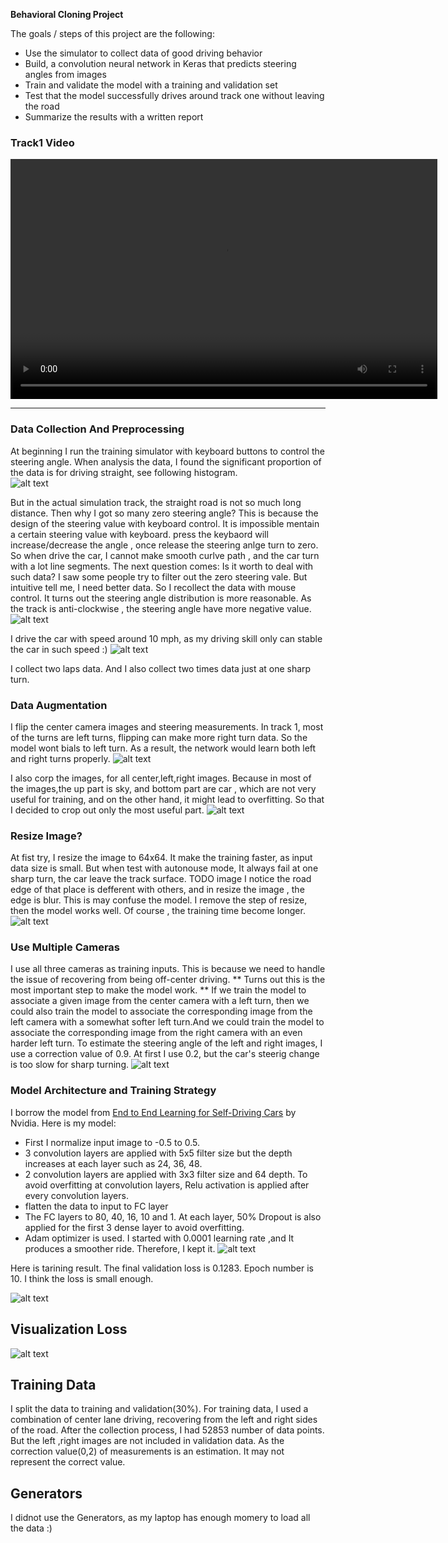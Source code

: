 **Behavioral Cloning Project**

The goals / steps of this project are the following:
* Use the simulator to collect data of good driving behavior
* Build, a convolution neural network in Keras that predicts steering angles from images
* Train and validate the model with a training and validation set
* Test that the model successfully drives around track one without leaving the road
* Summarize the results with a written report


[//]: # (Image References)

[image1]: ./images/keyboard-control-data.png "keyboard Control Data"
[image2]: ./images/mouse-control-data.png "keyboard Control Data"
[image3]: ./images/speed.png "Speed Value"
[image4]: ./images/flip.png "Flip Center Image"
[image5]: ./images/corp.png "Corp Image"
[image6]: ./images/sharp-turn-resize.png "Sharp Turn Resized"
[image7]: ./images/multi-cameras.png "multi-cameras"
[image8]: ./images/model.png "model"
[image9]: ./images/train-loss.png "train-loss"
[image10]: ./images/loss-plot.png "loss-plot"

### Track1 Video
<script src="http://vjs.zencdn.net/4.0/video.js"></script>

<video id="pelican-installation" class="video-js vjs-default-skin" controls
preload="auto" width="683" height="384"
data-setup="{}">
<source src="run1.mp4" type='video/mp4'>
</video>

---
### Data Collection And Preprocessing

At beginning I run the training simulator with keyboard buttons to control the steering angle.
When analysis the data, I found the significant proportion of the data is for driving straight, see following histogram.    
![alt text][image1]

But in the actual simulation track, the straight road is not so much long distance. Then why I got so many zero steering angle? This is because the design of the steering value with keyboard control. It is impossible mentain a certain steering value with keyboard. press the keybaord will increase/decrease the angle , once release the steering anlge turn to zero. So when drive the car, I cannot make smooth curlve path , and the car turn with a lot line segments.
The next question comes: Is it worth to deal with such data? I saw some people try to filter out the zero steering vale. But intuitive tell me, I need better data.
So I recollect the data with mouse control. It turns out the steering angle distribution is more reasonable. As the track is anti-clockwise , the steering angle have more negative value.
![alt text][image2]

I drive the car with speed around 10 mph, as my driving skill only can stable the car in such speed :)
![alt text][image3]

I collect two laps data. And I also collect two times data just at one sharp turn.

### Data Augmentation

I flip the center camera images and steering measurements.
In track 1, most of the turns are left turns, flipping can make more right turn data. So the model wont bials to left turn.
As a result, the network would learn both left and right turns properly.
![alt text][image4]

I also corp the images, for all center,left,right images.
Because in most of the images,the up part is sky, and bottom part are car , which are not very useful for training, and on the other hand, it might lead to overfitting. So that I decided to crop out only the most useful part.
![alt text][image5]

### Resize Image?

At fist try, I resize the image to 64x64. It make the training faster, as input data size is small. But when test with autonouse mode, It always fail at one sharp turn, the car leave the track surface.
TODO image
I notice the road edge of that place is defferent with others, and in resize the image , the edge is blur. This is may confuse the model. I remove the step of resize, then the model works well.  Of course , the training time become longer.
![alt text][image6]


### Use Multiple Cameras

I use all three cameras as training inputs. This is because we need to handle the issue of recovering from being off-center driving.
** Turns out this is the most important step to make the model work. ** If we train the model to associate a given image from the center camera with a left turn, then we could also train the model to associate the corresponding image from the left camera with a somewhat softer left turn.And we could train the model to associate the corresponding image from the right camera with an even harder left turn.
To estimate the steering angle of the left and right images, I use a correction value of 0.9. At first I use 0.2, but the car's steerig change is too slow for sharp turning.
![alt text][image7]

### Model Architecture and Training Strategy

I borrow the model from [End to End Learning for Self-Driving Cars](http://images.nvidia.com/content/tegra/automotive/images/2016/solutions/pdf/end-to-end-dl-using-px.pdf) by Nvidia. Here is my model:
* First I normalize input image to -0.5 to 0.5.
* 3 convolution layers are applied with 5x5 filter size but the depth increases at each layer such as 24, 36, 48.
* 2 convolution layers are applied with 3x3 filter size and 64 depth. To avoid overfitting at convolution layers, Relu activation is applied after every convolution layers.
* flatten the data to input to FC layer
* The FC layers to 80, 40, 16, 10 and 1. At each layer, 50% Dropout is also applied for the first 3 dense layer to avoid overfitting.
* Adam optimizer is used. I started with 0.0001 learning rate ,and It produces a smoother ride. Therefore, I kept it.
![alt text][image8]

Here is tarining result. The final validation loss is 0.1283.
Epoch number is 10. I think the loss  is small enough.

![alt text][image9]

## Visualization Loss
![alt text][image10]

## Training Data

I split the data to training and validation(30%). For training data, I used a combination of center lane driving, recovering from the left and right sides of the road. After the collection process, I had 52853 number of data points.
But the left ,right images are not included in validation data. As the correction value(0,2) of measurements is an estimation. It may not represent the correct value.

## Generators
I didnot use the Generators, as my laptop has enough momery to load all the data :)

